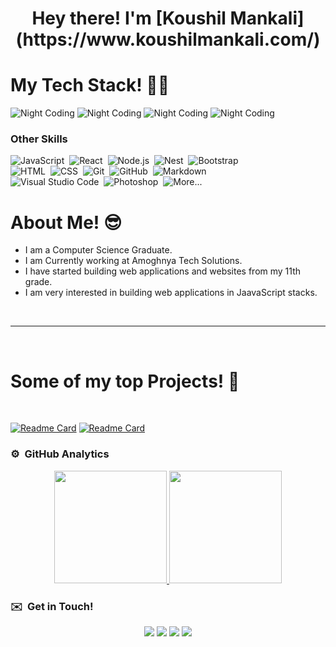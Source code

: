 <h1 align="center">Hey there! I'm [Koushil Mankali](https://www.koushilmankali.com/)</h1>

<h1>My Tech Stack! 👨‍💻</h1>

<div class='flex justify-content-center align-items-center'>
<img alt="Night Coding" src="https://raw.githubusercontent.com/koushil-mankali/assets/mdb.png" />
<img alt="Night Coding" src="https://raw.githubusercontent.com/koushil-mankali/assets/expressjs.png"/>
<img alt="Night Coding" src="https://raw.githubusercontent.com/koushil-mankali/assets/reactjs.png"/>
<img alt="Night Coding" src="https://raw.githubusercontent.com/koushil-mankali/assets/nodejs.jpg"/>
</div>

### Other Skills

![JavaScript](https://img.shields.io/badge/-JavaScript-05122A?style=flat&logo=javascript)&nbsp;
![React](https://img.shields.io/badge/-React-05122A?style=flat&logo=react)&nbsp;
![Node.js](https://img.shields.io/badge/-Node.js-05122A?style=flat&logo=node.js)&nbsp;
![Nest](https://img.shields.io/badge/-Nest-05122A?style=flat&logo=nest)&nbsp;
![Bootstrap](https://img.shields.io/badge/-Bootstrap-05122A?style=flat&logo=bootstrap&logoColor=563D7C)\
![HTML](https://img.shields.io/badge/-HTML-05122A?style=flat&logo=HTML5)&nbsp;
![CSS](https://img.shields.io/badge/-CSS-05122A?style=flat&logo=CSS3&logoColor=1572B6)&nbsp;
![Git](https://img.shields.io/badge/-Git-05122A?style=flat&logo=git)&nbsp;
![GitHub](https://img.shields.io/badge/-GitHub-05122A?style=flat&logo=github)&nbsp;
![Markdown](https://img.shields.io/badge/-Markdown-05122A?style=flat&logo=markdown)\
![Visual Studio Code](https://img.shields.io/badge/-Visual%20Studio%20Code-05122A?style=flat&logo=visual-studio-code&logoColor=007ACC)&nbsp;
![Photoshop](https://img.shields.io/badge/-Photoshop-05122A?style=flat&logo=adobe-photoshop)&nbsp;
![More...](https://img.shields.io/badge/And%20More!-yellow?style=for-the-badge)&nbsp;

<h1>About Me! 😎</h1>

- I am a Computer Science Graduate.
- I am Currently working at Amoghnya Tech Solutions.
- I have started building web applications and websites from my 11th grade.
- I am very interested in building web applications in JaavaScript stacks. 

<Br>
<hr>
<Br>
<h1>Some of my top Projects! 🎨</h1>
<Br>
  
[![Readme Card](https://github-readme-stats.vercel.app/api/pin/?username=koushil-mankali&repo=covid-help-disk-frontend&show_owner=true)](https://github.com/koushil-mankali/covid-help-disk-frontend)
[![Readme Card](https://github-readme-stats.vercel.app/api/pin/?username=koushil-mankali&repo=uclone&show_owner=true)](https://github.com/koushil-mankali/uclone)

### ⚙️ &nbsp;GitHub Analytics

<p align="center">
<a href="https://github.com/AVS1508">
  <img height="180em" src="https://github-readme-stats-eight-theta.vercel.app/api?username=koushil-mankali&show_icons=true&theme=algolia&include_all_commits=true&count_private=true"/>
  <img height="180em" src="https://github-readme-stats-eight-theta.vercel.app/api/top-langs/?username=koushil-mankali&layout=compact&langs_count=8&theme=algolia"/>
</a>
</p>

### ✉️ &nbsp;Get in Touch!

<p align="center">
<a href="https://www.koushilmankali.com"><img src="https://img.shields.io/badge/-koushilmankali.com-3423A6?style=flat&logo=Google-Chrome&logoColor=white"/></a>
<a href="https://linkedin.com/in/koushil-mankali"><img src="https://img.shields.io/badge/-Koushil%Mankali-0077B5?style=flat&logo=Linkedin&logoColor=white"/></a>
<a href="mailto:koushilmankali@gmail.com"><img src="https://img.shields.io/badge/-koushilmankali@gmail.com-D14836?style=flat&logo=Gmail&logoColor=white"/></a>
<a href="https://instagram.com/koushil-mankali"><img src="https://img.shields.io/badge/-@Koushil%Mankali-E4405F?style=flat&logo=Instagram&logoColor=white"/></a>
</p>
